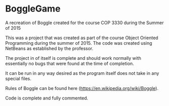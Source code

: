 # BoggleGame
A recreation of Boggle created for the course COP 3330 during the Summer of 2015

This was a project that was created as part of the course Object Oriented Programming
during the summer of 2015. The code was created using NetBeans as established by the
professor.

The project in of itself is complete and should work normally with essentially no
bugs that were found at the time of completion.

It can be run in any way desired as the program itself does not take in any special
files.

Rules of Boggle can be found here (https://en.wikipedia.org/wiki/Boggle).

Code is complete and fully commented.
